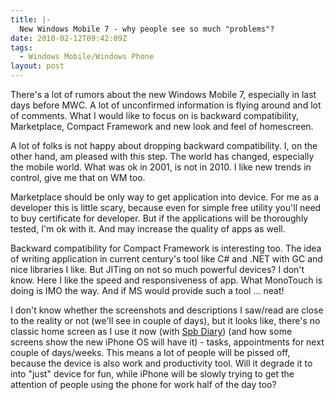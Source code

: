 ```yaml
---
title: |-
  New Windows Mobile 7 - why people see so much "problems"?
date: 2010-02-12T09:42:09Z
tags:
  - Windows Mobile/Windows Phone
layout: post
---
```

There's a lot of rumors about the new Windows Mobile 7, especially in last days before MWC. A lot of unconfirmed information is flying around and lot of comments. What I would like to focus on is backward compatibility, Marketplace, Compact Framework and new look and feel of homescreen.

A lot of folks is not happy about dropping backward compatibility. I, on the other hand, am pleased with this step. The world has changed, especially the mobile world. What was ok in 2001, is not in 2010. I like new trends in control, give me that on WM too.

Marketplace should be only way to get application into device. For me as a developer this is little scary, because even for simple free utility you'll need to buy certificate for developer. But if the applications will be thoroughly tested, I'm ok with it. And may increase the quality of apps as well.

Backward compatibility for Compact Framework is interesting too. The idea of writing application in current century's tool like C# and .NET with GC and nice libraries I like. But JITing on not so much powerful devices? I don't know. Here I like the speed and responsiveness of app. What MonoTouch is doing is IMO the way. And if MS would provide such a tool ... neat!

I don't know whether the screenshots and descriptions I saw/read are close to the reality or not (we'll see in couple of days), but it looks like, there's no classic home screen as I use it now (with [Spb Diary][1]) (and how some screens show the new iPhone OS will have it) - tasks, appointments for next couple of days/weeks. This means a lot of people will be pissed off, because the device is also work and productivity tool. Will it degrade it to into "just" device for fun, while iPhone will be slowly trying to get the attention of people using the phone for work half of the day too?

[1]: http://www.spbsoftwarehouse.com/products/diary/
